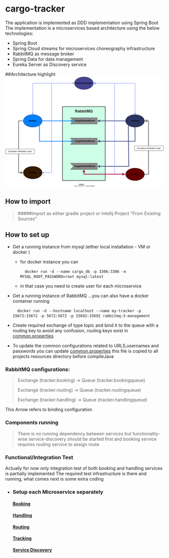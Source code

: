 # cargo-tracker

The application is implemented as DDD implementation using Spring Boot
The implementation is a microservices based architecture using the below technologies:
- Spring Boot
- Spring Cloud streams for microservices choreography infrastructure
- RabbitMQ as message broker
- Spring Data for data management
- Eureka Server as Discovery service

##Architecture highlight 
![](src/main/resources/Architecture.svg)
## How to import
> #####Import as either gradle project or Intellij Project "From Existing Sources"
## How to set up
- Get a running instance from mysql (either local installation - VM or docker )
    - for docker instance you can
    
            docker run -d --name cargo_db -p 3306:3306 -e MYSQL_ROOT_PASSWORD=root mysql:latest
      
    - in that case you need to create user for each microservice
- Get a running instance of RabbitMQ ...you can also have a docker container running

        docker run -d --hostname localhost --name my-tracker -p 15672:15672 -p 5672:5672 -p 15692:15692 rabbitmq:3-management
    
- Create required exchange of type topic and bind it to the queue with a routing key to avoid any confusion, routing
  keys exist in [common.properties](config/common.properties)
- To update the common configurations related to URLS,usernames and passwords you can
  update [common.properties](config/common.properties) this file is copied to all projects resources directory before
  compileJava

### RabbitMQ configurations:

> Exchange (tracker.booking) -> Queue (tracker.bookingqueue)
>
> Exchange (tracker.routing) -> Queue (tracker.routingqueue)
>
> Exchange (tracker.handling) -> Queue (tracker.handlingqueue)

This Arrow refers to binding configuration

### Components running

> There is no running dependency between services but functionality-wise service-discovery should be started first and booking service requires routing service to assign route

### Functional/Integration Test

Actually for now only integration test of both booking and handling services is partially implemented The required test
infrastructure is there and running, what comes next is some extra coding

- ### Setup each Microservice separately
  #### [Booking](booking/README.md)
  #### [Handling](handling/README.md)
  #### [Routing](routing/README.md)
  #### [Tracking](tracking/README.md)
  #### [Service Discovery](service-discovery/README.md)
